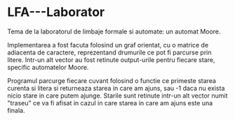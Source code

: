 # LFA---Laborator
Tema de la laboratorul de limbaje formale si automate: un automat Moore.

Implementarea a fost facuta folosind un graf orientat, cu o matrice de adiacenta
de caractere, reprezentand drumurile ce pot fi parcurse prin litere. Intr-un alt vector
au fost retinute output-urile pentru fiecare stare, specific automatelor Moore.

Programul parcurge fiecare cuvant folosind o functie ce primeste starea 
curenta si litera si returneaza starea in care am ajuns, sau -1 daca nu exista 
nicio stare in care putem ajunge. Starile sunt retinute intr-un alt vector numit 
"traseu" ce va fi afisat in cazul in care starea in care am ajuns este una finala.
